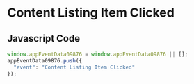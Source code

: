 # Content Listing Item Clicked

### 

## Javascript Code
```js
window.appEventData09876 = window.appEventData09876 || [];
appEventData09876.push({
  "event": "Content Listing Item Clicked"
});
```







